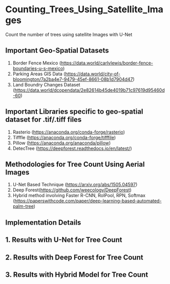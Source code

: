 # Counting_Trees_Using_Satellite_Images
Count the number of trees using satellite Images with U-Net

## Important Geo-Spatial Datasets  
1. Border Fence Mexico (https://data.world/carlvlewis/border-fence-boundaries-u-s-mexico)  
2. Parking Areas GIS Data (https://data.world/city-of-bloomington/7a2ba4e7-9479-45ef-8661-08b1d7904d47)  
3. Land Boundry Changes Dataset (https://data.world/dcopendata/2e82614b45de4019b71c97619d95460d-60)    


## Important Libraries specific to geo-spatial dataset for .tif/.tiff files
1. Rasterio (https://anaconda.org/conda-forge/rasterio)  
2. Tifffle (https://anaconda.org/conda-forge/tifffile)  
3. Pillow  (https://anaconda.org/anaconda/pillow)  
4. DetecTree  (https://deepforest.readthedocs.io/en/latest/)


## Methodologies for Tree Count Using Aerial Images   
1. U-Net Based Technique (https://arxiv.org/abs/1505.04597)  
2. Deep Forest(https://github.com/weecology/DeepForest)  
3. Hybrid method involving Faster R-CNN, RolPool, RPN, Softmax (https://paperswithcode.com/paper/deep-learning-based-automated-palm-tree)  

## Implementation Details  

## 1. Results with U-Net for Tree Count  
## 2. Results with Deep Forest for Tree Count    
## 3. Results with Hybrid Model for Tree Count    
